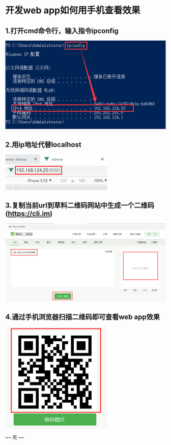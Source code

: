 # 开发web app如何用手机查看效果

## 1.打开cmd命令行，输入指令ipconfig

![](images/webapp-0.png)




## 2.用ip地址代替localhost

![](images/webapp-1.png)





## 3.复制当前url到草料二维码网站中生成一个二维码    (https://cli.im)

![](images/webapp-2.png)





## 4.通过手机浏览器扫描二维码即可查看web app效果

![](images/webapp-3.png)




~~ 完 ~~

